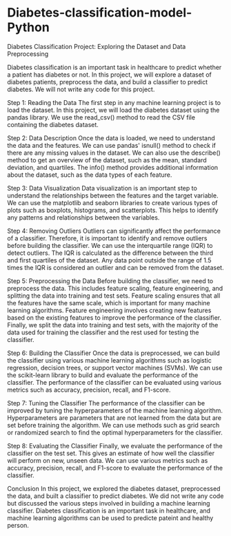 # Diabetes-classification-model-Python
Diabetes Classification Project: Exploring the Dataset and Data Preprocessing

Diabetes classification is an important task in healthcare to predict whether a patient has diabetes or not. In this project, we will explore a dataset of diabetes patients, preprocess the data, and build a classifier to predict diabetes. We will not write any code for this project.

Step 1: Reading the Data
The first step in any machine learning project is to load the dataset. In this project, we will load the diabetes dataset using the pandas library. We use the read_csv() method to read the CSV file containing the diabetes dataset.

Step 2: Data Description
Once the data is loaded, we need to understand the data and the features. We can use pandas' isnull() method to check if there are any missing values in the dataset. We can also use the describe() method to get an overview of the dataset, such as the mean, standard deviation, and quartiles. The info() method provides additional information about the dataset, such as the data types of each feature.

Step 3: Data Visualization
Data visualization is an important step to understand the relationships between the features and the target variable. We can use the matplotlib and seaborn libraries to create various types of plots such as boxplots, histograms, and scatterplots. This helps to identify any patterns and relationships between the variables.

Step 4: Removing Outliers
Outliers can significantly affect the performance of a classifier. Therefore, it is important to identify and remove outliers before building the classifier. We can use the interquartile range (IQR) to detect outliers. The IQR is calculated as the difference between the third and first quartiles of the dataset. Any data point outside the range of 1.5 times the IQR is considered an outlier and can be removed from the dataset.

Step 5: Preprocessing the Data
Before building the classifier, we need to preprocess the data. This includes feature scaling, feature engineering, and splitting the data into training and test sets. Feature scaling ensures that all the features have the same scale, which is important for many machine learning algorithms. Feature engineering involves creating new features based on the existing features to improve the performance of the classifier. Finally, we split the data into training and test sets, with the majority of the data used for training the classifier and the rest used for testing the classifier.

Step 6: Building the Classifier
Once the data is preprocessed, we can build the classifier using various machine learning algorithms such as logistic regression, decision trees, or support vector machines (SVMs). We can use the scikit-learn library to build and evaluate the performance of the classifier. The performance of the classifier can be evaluated using various metrics such as accuracy, precision, recall, and F1-score.

Step 7: Tuning the Classifier
The performance of the classifier can be improved by tuning the hyperparameters of the machine learning algorithm. Hyperparameters are parameters that are not learned from the data but are set before training the algorithm. We can use methods such as grid search or randomized search to find the optimal hyperparameters for the classifier.

Step 8: Evaluating the Classifier
Finally, we evaluate the performance of the classifier on the test set. This gives an estimate of how well the classifier will perform on new, unseen data. We can use various metrics such as accuracy, precision, recall, and F1-score to evaluate the performance of the classifier.

Conclusion
In this project, we explored the diabetes dataset, preprocessed the data, and built a classifier to predict diabetes. We did not write any code but discussed the various steps involved in building a machine learning classifier. Diabetes classification is an important task in healthcare, and machine learning algorithms can be used to predicte pateint and healthy person.

